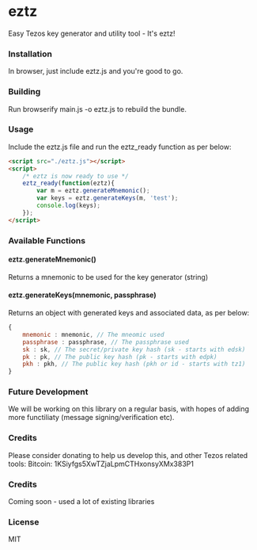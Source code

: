 # eztz
Easy Tezos key generator and utility tool - It's eztz!

### Installation
In browser, just include eztz.js and you're good to go.

### Building
Run browserify main.js -o eztz.js to rebuild the bundle.

### Usage
Include the eztz.js file and run the eztz_ready function as per below:
```html
<script src="./eztz.js"></script>
<script>
    /* eztz is now ready to use */
    eztz_ready(function(eztz){
        var m = eztz.generateMnemonic();
        var keys = eztz.generateKeys(m, 'test');
        console.log(keys);
    });
</script>
```
### Available Functions

#### eztz.generateMnemonic()
Returns a mnemonic to be used for the key generator (string)

#### eztz.generateKeys(mnemonic, passphrase)
Returns an object with generated keys and associated data, as per below:
```javascript
{
    mnemonic : mnemonic, // The mneomic used
    passphrase : passphrase, // The passphrase used
    sk : sk, // The secret/private key hash (sk - starts with edsk)
    pk : pk, // The public key hash (pk - starts with edpk)
    pkh : pkh, // The public key hash (pkh or id - starts with tz1)
}
```
### Future Development
We will be working on this library on a regular basis, with hopes of adding more functiliaty (message signing/verification etc).

### Credits
Please consider donating to help us develop this, and other Tezos related tools: Bitcoin: 1KSiyfgs5XwTZjaLpmCTHxonsyXMx383P1

### Credits
Coming soon - used a lot of existing libraries

### License
MIT
